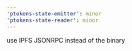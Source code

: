 ```yaml
---
'ptokens-state-emitter': minor
'ptokens-state-reader': minor
---
```


use IPFS JSONRPC instead of the binary
